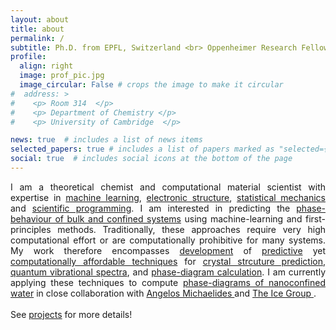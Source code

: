 ```yaml
---
layout: about
title: about
permalink: /
subtitle: Ph.D. from EPFL, Switzerland <br> Oppenheimer Research Fellow @ <a href='https://www.ch.cam.ac.uk/rig/tmi/about'> Department of Chemistry <a>, University of Cambridge, UK <br> Sydney Harvey Junior Research Fellow @ <a href='https://www.chu.cam.ac.uk/'>Churchill College</a>
profile:
  align: right
  image: prof_pic.jpg
  image_circular: False # crops the image to make it circular
#  address: >
#    <p> Room 314  </p>
#    <p> Department of Chemistry </p>
#    <p> University of Cambridge  </p>

news: true  # includes a list of news items
selected_papers: true # includes a list of papers marked as "selected={true}"
social: true  # includes social icons at the bottom of the page
---
```


<div style="text-align: justify"> I am a theoretical chemist and computational material scientist with expertise in <u>machine learning</u>, <u>electronic structure</u>, <u>statistical mechanics</u> and <u>scientific programming</u>. I am interested in predicting the <u>phase-behaviour of bulk and confined systems</u> using machine-learning and first-principles methods. Traditionally, these approaches require very high computational effort or are computationally prohibitive for many systems. My work therefore encompasses <u>development</u> of <u>predictive</u> yet <u>computationally affordable techniques</u> for <u>crystal strcuture prediction</u>, <u>quantum vibrational spectra</u>, and <u>phase-diagram calculation</u>. I am currently applying these techniques to compute <u>phase-diagrams of nanoconfined water</u> in close collaboration with <a href="https://www.ch.cam.ac.uk/group/michaelides/person/am452"> Angelos Michaelides </a> and <a href="https://www.ch.cam.ac.uk/group/michaelides/"> The Ice Group </a>. 
</div>
<br>
See <a href="/projects/">projects</a> for more details!
<br>



